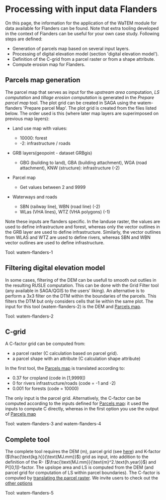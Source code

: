 # Processing with input data Flanders

On this page, the information for the application of the WaTEM module for data 
available for Flanders can be found. Note that extra tooling developed in the 
context of Flanders can be useful for your own case study. Following steps are 
defined:

- Generation of parcels map based on several input layers.
- Processing of digital elevation model (section 'digital elevation model').
- Definition of the C-grid from a parcel raster or from a shape attribute.
- Compute erosion map for Flanders.

## Parcels map generation

The parcel map that serves as input for the *upstream area* computation,
*LS computation* and *tillage erosion computation* is generated in the 
*Prepare parcel map* tool. The plot grid can be created in SAGA using the 
watem-flanders 'Prepare parcel Map'. The plot grid is created from the files
listed below. The order used is this (where later map layers are superimposed
on previous map layers):

- Land use map with values:

  - 10000: forest
  - -2: infrastructure / roads

- GRB layers(geopoint - dataset GRBgis)

  - GBG (building to land), GBA (building attachment), WGA (road attachment), 
    KNW (structure): infrastructure (-2)

- Parcel map

  - Get values between 2 and 9999

- Waterways and roads

  - SBN (railway line), WBN (road line) (-2)
  - WLas (VHA lines), WTZ (VHA polygons) (-1)

Note these inputs are flanders specific. In the landuse raster, the values 
are used to define infrastructure and forest, whereas only the vector 
outlines in the GRB layer are used to define infrastructure. Similarly, the
vector outlines from WLAS and WTZ are used to define rivers, whereas SBN and 
WBN vector outlines are used to define infrastructure.

Tool: watem-flanders-1

## Filtering digital elevation model 

In some cases, filtering of the DEM can be usefull to smooth out outlies in 
the resulting RUSLE computation. This can be done with the
Grid Filter tool (any available in SAGA/QGIS to the users' liking). An 
alternative is to perform a 3x3 filter on the DTM within the boundaries of 
the parcels. This filters the DTM but only considers cells that lie within the
same plot. The input for this tool (watem-flanders-2) is the DEM and
[Parcels map](#Parcels-map-generation).

Tool: watem-flanders-2

## C-grid

A C-factor grid can be computed from:

- a parcel raster (C calculation based on parcel grid).
- a parcel shape with an attribute (C calculation shape attribute)

In the first tool, the [Parcels map](#Parcels-map-generation) is translated 
according to:

- 0.37 for cropland (code in [1,9999])
- 0 for rivers infrastructure/roads (code = -1 and -2)
- 0.001 for forests (code = 10000)

The only input is the parcel grid. Alternatively, the C-factor can be computed 
according to the inputs defined for [Parcels map](#Parcels-map-generation): it
used the inputs to compute C directly, whereas in the first option you use the output 
of [Parcels map](#Parcels-map-generation)

Tool: watem-flanders-3 and watem-flanders-4

## Complete tool

The complete tool requires the DEM (m), parcel grid 
(see [here](gettingstarted.md##compute-water-erosion)) and K-factor 
($\frac{\text{kg.h}}{\text{MJ.mm}}$) grid as input, 
into addition to the definition of the R- ($\frac{\text{MJ.mm}}{\text{m}^2.\text{h.year}}$) and 
P([0,1])-factor. The upslope area and
LS is computed from the DEM (and parcel grid for computation of LS within 
parcel boundaries). The C-factor is computed by 
[translating the parcel raster](#c-grid). We invite users to check out the 
[other options](overview-watem-flanders)

Tool: watem-flanders-5
